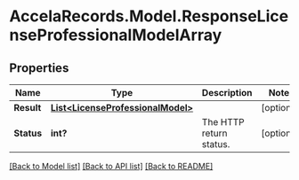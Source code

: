# AccelaRecords.Model.ResponseLicenseProfessionalModelArray
## Properties

Name | Type | Description | Notes
------------ | ------------- | ------------- | -------------
**Result** | [**List&lt;LicenseProfessionalModel&gt;**](LicenseProfessionalModel.md) |  | [optional] 
**Status** | **int?** | The HTTP return status. | [optional] 

[[Back to Model list]](../README.md#documentation-for-models) [[Back to API list]](../README.md#documentation-for-api-endpoints) [[Back to README]](../README.md)

